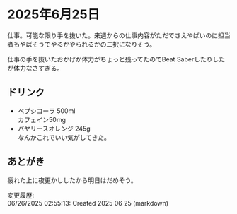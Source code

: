 # 2025年6月25日

仕事。可能な限り手を抜いた。来週からの仕事内容がただでさえやばいのに担当者もやばそうでやるかやられるかの二択になりそう。

仕事の手を抜いたおかげか体力がちょっと残ってたのでBeat Saberしたりしたが体力なさすぎる。

## ドリンク

- ペプシコーラ 500ml  
カフェイン50mg
- バヤリースオレンジ 245g  
なんかこれでいい気がしてきた。

## あとがき

疲れた上に夜更かししたから明日はだめそう。

変更履歴:  
06/26/2025 02:55:13: Created 2025 06 25 (markdown)  
